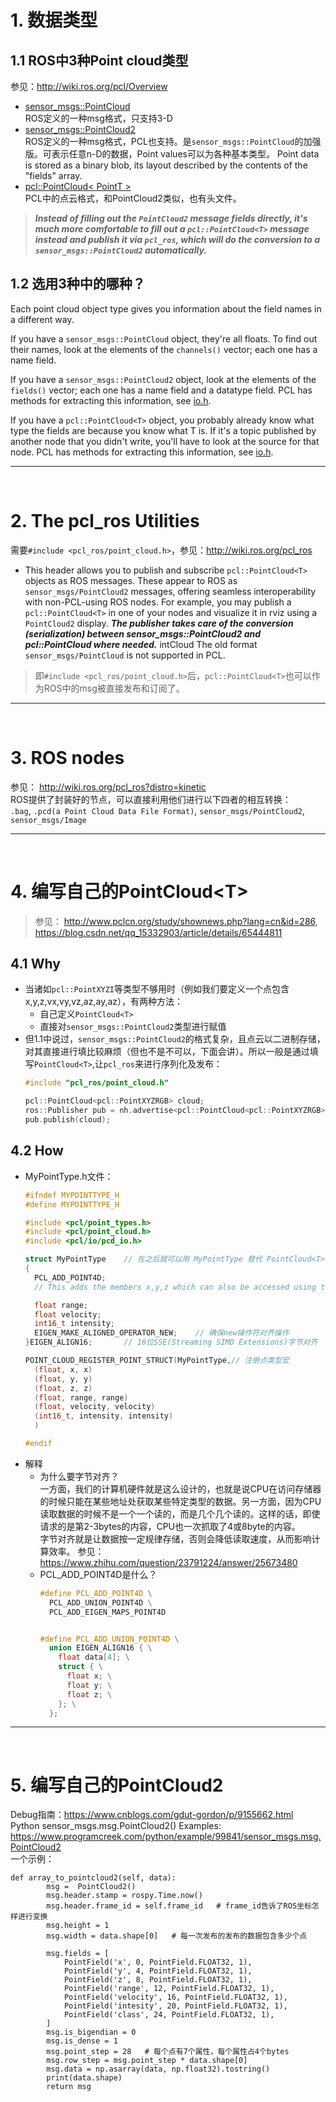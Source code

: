 # 1. 数据类型
## 1.1 ROS中3种Point cloud类型
参见：http://wiki.ros.org/pcl/Overview
* [sensor_msgs::PointCloud](http://docs.ros.org/api/sensor_msgs/html/msg/PointCloud.html)  
ROS定义的一种msg格式，只支持3-D
* [sensor_msgs::PointCloud2](http://docs.ros.org/api/sensor_msgs/html/msg/PointCloud2.html)  
ROS定义的一种msg格式，PCL也支持。是`sensor_msgs::PointCloud`的加强版。可表示任意n-D的数据，Point values可以为各种基本类型。 Point data is stored as a binary blob, its layout described by the contents of the "fields" array.
* [pcl::PointCloud< PointT >](http://docs.pointclouds.org/trunk/classpcl_1_1_point_cloud.html)  
PCL中的点云格式，和PointCloud2类似，也有头文件。  
> ***Instead of filling out the `PointCloud2` message fields directly, it's much more comfortable to fill out a `pcl::PointCloud<T>` message instead and publish it via `pcl_ros`, which will do the conversion to a `sensor_msgs::PointCloud2` automatically.***
  
## 1.2 选用3种中的哪种？
Each point cloud object type gives you information about the field names in a different way.  

If you have a `sensor_msgs::PointCloud` object, they're all floats. 
To find out their names, look at the elements of the `channels()` vector; each one has a name field.  

If you have a `sensor_msgs::PointCloud2` object, look at the elements of the `fields()` vector; 
each one has a name field and a datatype field. PCL has methods for extracting this information, see [io.h](http://docs.pointclouds.org/1.7.1/common_2include_2pcl_2common_2io_8h_source.html).  

If you have a `pcl::PointCloud<T>` object, you probably already know what type the fields are because you know what T is. 
If it's a topic published by another node that you didn't write, you'll have to look at the source for that node. 
PCL has methods for extracting this information, see [io.h](http://docs.pointclouds.org/1.7.1/common_2include_2pcl_2common_2io_8h_source.html).

------
<br>

# 2. The pcl_ros Utilities
需要`#include <pcl_ros/point_cloud.h>`，参见：http://wiki.ros.org/pcl_ros  
* This header allows you to publish and subscribe `pcl::PointCloud<T>` objects as ROS messages. 
These appear to ROS as `sensor_msgs/PointCloud2` messages, offering seamless interoperability with non-PCL-using ROS nodes. 
For example, you may publish a `pcl::PointCloud<T>` in one of your nodes and visualize it in rviz using a `PointCloud2` display. ***The publisher takes care of the conversion (serialization) between sensor_msgs::PointCloud2 and pcl::PointCloud<T> where needed.*** intCloud<T>
The old format `sensor_msgs/PointCloud` is not supported in PCL. 
> 即`#include <pcl_ros/point_cloud.h>`后，`pcl::PointCloud<T>`也可以作为ROS中的msg被直接发布和订阅了。

------
<br>

# 3. ROS nodes
参见： http://wiki.ros.org/pcl_ros?distro=kinetic  
ROS提供了封装好的节点，可以直接利用他们进行以下四者的相互转换：  
`.bag`, `.pcd(a Point Cloud Data File Format)`, `sensor_msgs/PointCloud2`, `sensor_msgs/Image`

------
<br>

# 4. 编写自己的PointCloud\<T>
> 参见： http://www.pclcn.org/study/shownews.php?lang=cn&id=286,   
>      https://blog.csdn.net/qq_15332903/article/details/65444811

## 4.1 Why
* 当诸如`pcl::PointXYZI`等类型不够用时（例如我们要定义一个点包含x,y,z,vx,vy,vz,az,ay,az），有两种方法：  
  * 自己定义`PointCloud<T>`
  * 直接对`sensor_msgs::PointCloud2`类型进行赋值  
* 但1.1中说过，`sensor_msgs::PointCloud2`的格式复杂，且点云以二进制存储，对其直接进行填比较麻烦（但也不是不可以，下面会讲）。所以一般是通过填写`PointCloud<T>`,让`pcl_ros`来进行序列化及发布：
  ```cpp
  #include "pcl_ros/point_cloud.h"

  pcl::PointCloud<pcl::PointXYZRGB> cloud;
  ros::Publisher pub = nh.advertise<pcl::PointCloud<pcl::PointXYZRGB> > (topic, queue_size);
  pub.publish(cloud);
  ```
## 4.2 How
* MyPointType.h文件：
  ```cpp
  #ifndef MYPOINTTYPE_H
  #define MYPOINTTYPE_H

  #include <pcl/point_types.h>
  #include <pcl/point_cloud.h>
  #include <pcl/io/pcd_io.h>

  struct MyPointType    // 在之后就可以用 MyPointType 替代 PointCloud<T>
  {
    PCL_ADD_POINT4D;	
    // This adds the members x,y,z which can also be accessed using the point (which is float[4])

    float range;
    float velocity;
    int16_t intensity;
    EIGEN_MAKE_ALIGNED_OPERATOR_NEW;	// 确保new操作符对齐操作
  }EIGEN_ALIGN16;		// 16位SSE(Streaming SIMD Extensions)字节对齐

  POINT_CLOUD_REGISTER_POINT_STRUCT(MyPointType,// 注册点类型宏
    (float, x, x)
    (float, y, y)
    (float, z, z)
    (float, range, range)
    (float, velocity, velocity)
    (int16_t, intensity, intensity)
    )

  #endif
  ```
* 解释
  * 为什么要字节对齐？  
  一方面，我们的计算机硬件就是这么设计的，也就是说CPU在访问存储器的时候只能在某些地址处获取某些特定类型的数据。另一方面，因为CPU读取数据的时候不是一个一个读的，而是几个几个读的。这样的话，即使请求的是第2-3bytes的内容，CPU也一次抓取了4或8byte的内容。  
  字节对齐就是让数据按一定规律存储，否则会降低读取速度，从而影响计算效率。 参见： https://www.zhihu.com/question/23791224/answer/25673480
  * PCL_ADD_POINT4D是什么？
    ```cpp
    #define PCL_ADD_POINT4D \
      PCL_ADD_UNION_POINT4D \
      PCL_ADD_EIGEN_MAPS_POINT4D


    #define PCL_ADD_UNION_POINT4D \
      union EIGEN_ALIGN16 { \
        float data[4]; \
        struct { \
          float x; \
          float y; \
          float z; \
        }; \
      };
    ```

------
<br>


# 5. 编写自己的PointCloud2
Debug指南：https://www.cnblogs.com/gdut-gordon/p/9155662.html  
Python sensor_msgs.msg.PointCloud2() Examples: https://www.programcreek.com/python/example/99841/sensor_msgs.msg.PointCloud2  
一个示例： 
```
def array_to_pointcloud2(self, data):
        msg =  PointCloud2()
        msg.header.stamp = rospy.Time.now()
        msg.header.frame_id = self.frame_id   # frame_id告诉了ROS坐标怎样进行变换
        msg.height = 1
        msg.width = data.shape[0]   # 每一次发布的发布的数据包含多少个点

        msg.fields = [
            PointField('x', 0, PointField.FLOAT32, 1),
            PointField('y', 4, PointField.FLOAT32, 1),
            PointField('z', 8, PointField.FLOAT32, 1),
            PointField('range', 12, PointField.FLOAT32, 1),
            PointField('velocity', 16, PointField.FLOAT32, 1),
            PointField('intesity', 20, PointField.FLOAT32, 1),
            PointField('class', 24, PointField.FLOAT32, 1),
        ]
        msg.is_bigendian = 0
        msg.is_dense = 1
        msg.point_step = 28   # 每个点有7个属性，每个属性占4个bytes
        msg.row_step = msg.point_step * data.shape[0]
        msg.data = np.asarray(data, np.float32).tostring()
        print(data.shape)
        return msg 

```